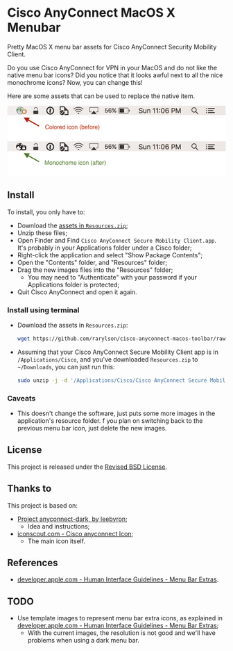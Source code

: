 Cisco AnyConnect MacOS X Menubar
================================

Pretty MacOS X menu bar assets for Cisco AnyConnect Security Mobility Client.

Do you use Cisco AnyConnect for VPN in your MacOS and do not like the native menu bar icons? Did you notice that it looks awful next to all the nice monochrome icons? Now, you can change this!

Here are some assets that can be used to replace the native item.

![Before](before.png)
![After](after.png)

Install
-------

To install, you only have to:

- Download the [assets in `Resources.zip`](https://github.com/rarylson/cisco-anyconnect-macos-toolbar/raw/master/Resources.zip);
- Unzip these files;
- Open Finder and Find `Cisco AnyConnect Secure Mobility Client.app`. It's probably in your Applications folder under a Cisco folder;
- Right-click the application and select "Show Package Contents";
- Open the "Contents" folder, and "Resources" folder;
- Drag the new images files into the "Resources" folder;
    - You may need to "Authenticate" with your password if your Applications folder is protected;
- Quit Cisco AnyConnect and open it again.

### Install using terminal

- Download the assets in `Resources.zip`:
    ```sh
    wget https://github.com/rarylson/cisco-anyconnect-macos-toolbar/raw/master/Resources.zip
    ```
- Assuming that your Cisco AnyConnect Secure Mobility Client app is in `/Applications/Cisco`, and you've downloaded `Resources.zip` to `~/Downloads`, you can just run this:
    ```sh
    sudo unzip -j -d '/Applications/Cisco/Cisco AnyConnect Secure Mobility Client.app/Contents/Resources/' ~/Downloads/Resources.zip
    ```

### Caveats

- This doesn't change the software, just puts some more images in the application's resource folder. f you plan on switching back to the previous menu bar icon, just delete the new images.

License
-------

This project is released under the [Revised BSD License](LICENSE).

Thanks to
---------

This project is based on:

- [Project anyconnect-dark, by leebyron](https://github.com/leebyron/anyconnect-dark/blob/master/README.md);
    - Idea and instructions;
- [iconscout.com - Cisco anyconnect Icon](https://iconscout.com/icon/cisco-anyconnect);
    - The main icon itself.

References
----------

- [developer.apple.com - Human Interface Guidelines - Menu Bar Extras](https://developer.apple.com/design/human-interface-guidelines/macos/extensions/menu-bar-extras/).

TODO
----

- Use template images to represent menu bar extra icons, as explained in [developer.apple.com - Human Interface Guidelines - Menu Bar Extras](https://developer.apple.com/design/human-interface-guidelines/macos/extensions/menu-bar-extras/);
    - With the current images, the resolution is not good and we'll have problems when using a dark menu bar.
